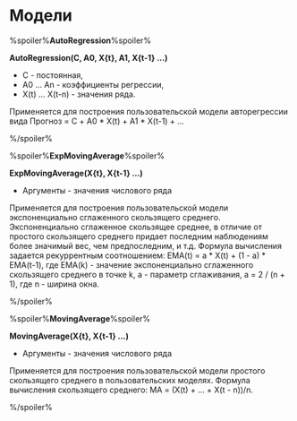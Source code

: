 # Модели

%spoiler%**AutoRegression**%spoiler%

**AutoRegression(C, A0, X{t}, A1, X{t-1} …)**

* C - постоянная,
* A0 … An - коэффициенты регрессии,
* X(t) … X(t-n) - значения ряда.

Применяется для построения пользовательской модели авторегрессии вида Прогноз = С + A0 * X(t) + A1 * X(t-1) + … 

%/spoiler%

%spoiler%**ExpMovingAverage**%spoiler%

**ExpMovingAverage(X{t}, X{t-1} …)**

* Аргументы - значения числового ряда

Применяется для построения пользовательской модели экспоненциально сглаженного скользящего среднего. 
Экспоненциально сглаженное скользящее среднее, в отличие от простого скользящего среднего придает последним наблюдениям более значимый вес, чем предпоследним, и т.д. 
Формула вычисления задается рекуррентным соотношением: EMA(t) = a * X(t) + (1 - a) * EMA(t-1), где EMA(k) - значение экспоненциально сглаженного скользящего среднего в точке k, a - параметр сглаживания, a = 2 / (n + 1), где n - ширина окна. 

%/spoiler%


%spoiler%**MovingAverage**%spoiler%

**MovingAverage(X{t}, X{t-1} …)**

* Аргументы - значения числового ряда

Применяется для построения пользовательской модели простого скользящего среднего в пользовательских моделях. 
Формула вычисления скользящего среднего: MA = (X(t) + … + X(t - n))/n. 

%/spoiler%